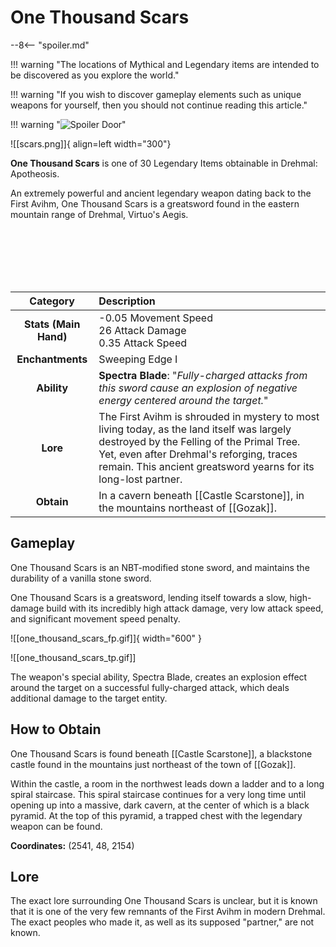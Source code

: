 # One Thousand Scars

--8<-- "spoiler.md"

!!! warning "The locations of Mythical and Legendary items are intended to be discovered as you explore the world."

!!! warning "If you wish to discover gameplay elements such as unique weapons for yourself, then you should not continue reading this article."

!!! warning "![Spoiler Door](/assets/img/spoiler_door.png)"

![[scars.png]]{ align=left width="300"}

**One Thousand Scars** is one of 30 Legendary Items obtainable in Drehmal: Apotheosis.

An extremely powerful and ancient legendary weapon dating back to the First Avihm, One Thousand Scars is a greatsword found in the eastern mountain range of Drehmal, Virtuo's Aegis.

<br> <br> <br> <br> <br>

| Category | Description |
|:--------------------------------:|:-----------------------------------------------------------------------------------------------------------------------------------------------------------------------------|
| **Stats (Main Hand)**         | -0.05 Movement Speed <br> 26 Attack Damage <br> 0.35 Attack Speed         |
| **Enchantments**              | Sweeping Edge I |
| **Ability**                   | **Spectra Blade**: "*Fully-charged attacks from this sword cause an explosion of negative energy centered around the target.*" |
| **Lore**                      | The First Avihm is shrouded in mystery to most living today, as the land itself was largely destroyed by the Felling of the Primal Tree. Yet, even after Drehmal's reforging, traces remain. This ancient greatsword yearns for its long-lost partner. |
| **Obtain**                    | In a cavern beneath [[Castle Scarstone]], in the mountains northeast of [[Gozak]].   |  

## Gameplay
One Thousand Scars is an NBT-modified stone sword, and maintains the durability of a vanilla stone sword.

One Thousand Scars is a greatsword, lending itself towards a slow, high-damage build with its incredibly high attack damage, very low attack speed, and significant movement speed penalty.

![[one_thousand_scars_fp.gif]]{ width="600" }

![[one_thousand_scars_tp.gif]]

The weapon's special ability, Spectra Blade, creates an explosion effect around the target on a successful fully-charged attack, which deals additional damage to the target entity.

## How to Obtain
One Thousand Scars is found beneath [[Castle Scarstone]], a blackstone castle found in the mountains just northeast of the town of [[Gozak]].

Within the castle, a room in the northwest leads down a ladder and to a long spiral staircase. This spiral staircase continues for a very long time until opening up into a massive, dark cavern, at the center of which is a black pyramid. At the top of this pyramid, a trapped chest with the legendary weapon can be found.

**Coordinates:** (2541, 48, 2154)

## Lore
The exact lore surrounding One Thousand Scars is unclear, but it is known that it is one of the very few remnants of the First Avihm in modern Drehmal. The exact peoples who made it, as well as its supposed "partner," are not known.
